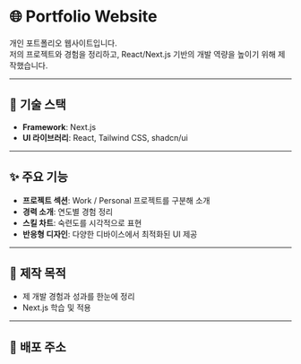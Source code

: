 # 🌐 Portfolio Website

개인 포트폴리오 웹사이트입니다.  
저의 프로젝트와 경험을 정리하고, React/Next.js 기반의 개발 역량을 높이기 위해 제작했습니다.

---

## 🚀 기술 스택
- **Framework**: Next.js
- **UI 라이브러리**: React, Tailwind CSS, shadcn/ui
<!-- - **상태 관리**: Zustand
- **배포**: Vercel -->

---

## ✨ 주요 기능
- **프로젝트 섹션**: Work / Personal 프로젝트를 구분해 소개
- **경력 소개**: 연도별 경험 정리
- **스킬 차트**: 숙련도를 시각적으로 표현
- **반응형 디자인**: 다양한 디바이스에서 최적화된 UI 제공
<!-- - **애니메이션 효과**: Framer Motion 기반의 부드러운 인터랙션 -->

---

## 🎯 제작 목적
- 제 개발 경험과 성과를 한눈에 정리
- Next.js 학습 및 적용
<!-- - 인터랙션과 디자인 감각을 보여줄 수 있는 웹사이트 구현 -->

---

## 📍 배포 주소
<!-- 👉 [포트폴리오 바로가기](https://your-portfolio-link.com) -->
